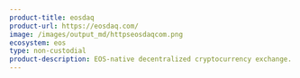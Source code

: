 ```yaml
---
product-title: eosdaq
product-url: https://eosdaq.com/
image: /images/output_md/httpseosdaqcom.png
ecosystem: eos
type: non-custodial
product-description: EOS-native decentralized cryptocurrency exchange.
---
```

